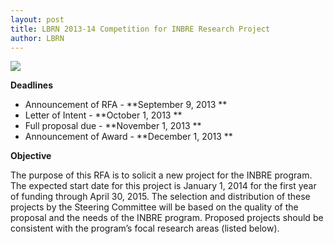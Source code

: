 ```yaml
---
layout: post
title: LBRN 2013-14 Competition for INBRE Research Project
author: LBRN
---
```


<a href="{{ site.baseurl }}assets/docs/INBRE_RFA_2013_2014_research_competition version 3.docx"><img src="{{ site.baseurl }}assets/images/news/inbre-research-competition-info.png"></a>

**Deadlines**

- Announcement of RFA - **September 9, 2013 **
- Letter of Intent - **October 1, 2013 **
- Full proposal due - **November 1, 2013 **
- Announcement of Award - **December 1, 2013 **

**Objective**

The purpose of this RFA is to solicit a new project for the INBRE program. The expected start 
date for this project is January 1, 2014 for the first year of funding through April 30, 2015. The selection and distribution of these projects by the Steering Committee will be based on the quality of the proposal and the needs of the INBRE program. Proposed projects should be consistent with the program’s focal research areas (listed below).